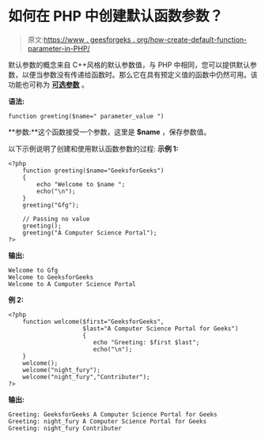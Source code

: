 # 如何在 PHP 中创建默认函数参数？

> 原文:[https://www . geesforgeks . org/how-create-default-function-parameter-in-PHP/](https://www.geeksforgeeks.org/how-to-create-default-function-parameter-in-php/)

默认参数的概念来自 C++风格的默认参数值，与 PHP 中相同，您可以提供默认参数，以便当参数没有传递给函数时。那么它在具有预定义值的函数中仍然可用。该功能也可称为 **[可选参数](https://www.geeksforgeeks.org/how-to-create-optional-arguments-in-php/)** 。

**语法:**

```
function greeting($name=" parameter_value ")
```

**参数:**这个函数接受一个参数，这里是 **$name** ，保存参数值。

以下示例说明了创建和使用默认函数参数的过程:
**示例 1:**

```
<?php  
    function greeting($name="GeeksforGeeks")
    {  
        echo "Welcome to $name ";  
        echo("\n");
    }  
    greeting("Gfg"); 

    // Passing no value 
    greeting(); 
    greeting("A Computer Science Portal");  
?>  
```

**输出:**

```
Welcome to Gfg 
Welcome to GeeksforGeeks 
Welcome to A Computer Science Portal 
```

**例 2:**

```
<?php    
    function welcome($first="GeeksforGeeks",
                     $last="A Computer Science Portal for Geeks")
                     {    
                        echo "Greeting: $first $last";   
                        echo("\n");
    }    
    welcome();  
    welcome("night_fury");  
    welcome("night_fury","Contributer");  
?>    
```

**输出:**

```
Greeting: GeeksforGeeks A Computer Science Portal for Geeks
Greeting: night_fury A Computer Science Portal for Geeks
Greeting: night_fury Contributer
```